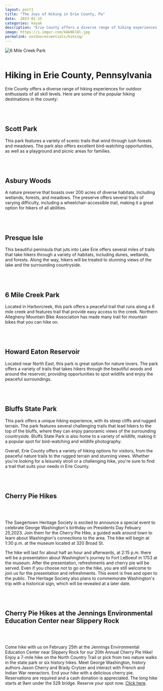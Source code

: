 ```yaml
---
layout: post1
title: "The Joys of Hiking in Erie County, Pa"
date:  2023-01-15
categories: kayak
description: "Erie County offers a diverse range of hiking experiences for outdoor enthusiasts of all skill levels. Here are some of the popular hiking destinations in the county updated 01/15/2023"
image: https://i.imgur.com/kAkNklQl.jpg
permalink: outdooressentials/hiking/
---
```



<img src="https://i.imgur.com/kAkNklQl.jpg" alt="6 Mile Creek Park">
<br>
<br>

# Hiking in Erie County, Pennsylvania

  

Erie County offers a diverse range of hiking experiences for outdoor enthusiasts of all skill levels. Here are some of the popular hiking destinations in the county:

<br>

<br>

  

## Scott Park

  

This park features a variety of scenic trails that wind through lush forests and meadows. The park also offers excellent bird-watching opportunities, as well as a playground and picnic areas for families.

<br>

<br>

  

## Asbury Woods

  

A nature preserve that boasts over 200 acres of diverse habitats, including wetlands, forests, and meadows. The preserve offers several trails of varying difficulty, including a wheelchair-accessible trail, making it a great option for hikers of all abilities.

<br>

<br>

  

## Presque Isle

  

This beautiful peninsula that juts into Lake Erie offers several miles of trails that take hikers through a variety of habitats, including dunes, wetlands, and forests. Along the way, hikers will be treated to stunning views of the lake and the surrounding countryside.

<br>

<br>

  

## 6 Mile Creek Park

  

Located in Harborcreek, this park offers a peaceful trail that runs along a 6 mile creek and features trail that provide easy access to the creek. Northern Allegheny Mountain Bike Association has made many trail for mountain bikes that you can hike on.

<br>

<br>

  

## Howard Eaton Reservoir

  

Located near North East, this park is great option for nature lovers. The park offers a variety of trails that takes hikers through the beautiful woods and around the reservoir, providing opportunities to spot wildlife and enjoy the peaceful surroundings.

<br>

<br>

  

## Bluffs State Park

  

This park offers a unique hiking experience, with its steep cliffs and rugged terrain. The park features several challenging trails that lead hikers to the top of the bluffs, where they can enjoy panoramic views of the surrounding countryside. Bluffs State Park is also home to a variety of wildlife, making it a popular spot for bird-watching and wildlife photography.

  

Overall, Erie County offers a variety of hiking options for visitors, from the peaceful nature trails to the rugged terrain and stunning views. Whether you're looking for a leisurely stroll or a challenging hike, you're sure to find a trail that suits your needs in Erie County.

<br>

<br>

## Cherry Pie Hikes
<br>
<br>

The Saegertown Heritage Society is excited to announce a special event to celebrate George Washington's birthday on Presidents Day Febuary 25,2023. Join them for the Cherry Pie Hike, a guided walk around town to learn about Washington's connections to the area. The hike will begin at 1:30 p.m. at the museum located at 320 Broad St.

  

The hike will last for about half an hour and afterwards, at 2:15 p.m. there will be a presentation about Washington's journey to Fort LeBoeuf in 1753 at the museum. After the presentation, refreshments and cherry pie will be served. Even if you choose not to go on the hike, you are still welcome to join us for the presentation and refreshments. This event is free and open to the public. The Heritage Society also plans to commemorate Washington's trip with a historical sign, which will be revealed at a later date.

<br>

<br>

  

## Cherry Pie Hikes at the Jennings Environmental Education Center near Slippery Rock

  

<br>

<br>

  

Come hike with us on February 25th at the Jennings Environmental Education Center near Slippery Rock for our 20th Annual Cherry Pie Hike! Enjoy a 7-mile hike on the North Country Trail or pick from two nature walks in the state park or six history hikes. Meet George Washington, history authors Jason Cherry and Brady Crytzer and interact with French and Indian War reenactors. End your hike with a delicious cherry pie. Reservations are required and a cash donation is appreciated. The long hike starts at 9am under the 528 bridge. Reserve your spot now. [Click here](https://events.dcnr.pa.gov/event/900am_washingtoncherry_pie_long_hike_on_the_north_country_trail_3763#.Y8QbXtLMJkg).